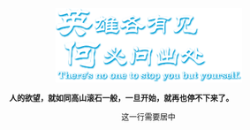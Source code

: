 
<p align="center">
  <img src="yx.png" alt="yx">
</p>

**人的欲望，就如同高山滚石一般，一旦开始，就再也停不下来了。**

<center>这一行需要居中</center>

<!--
### Hi there 👋
#### 为学日益，为道日损
**masskx/masskx** is a ✨ _special_ ✨ repository because its `README.md` (this file) appears on your GitHub profile.
![yz](yz.png)

Here are some ideas to get you started:

- 🔭 I’m currently working on ...
- 🌱 I’m currently learning ...
- 👯 I’m looking to collaborate on ...
- 🤔 I’m looking for help with ...
- 💬 Ask me about ...
- 📫 How to reach me: ms_skx@163.com
- 😄 Pronouns: ...
- ⚡ Fun fact: ...
-->
